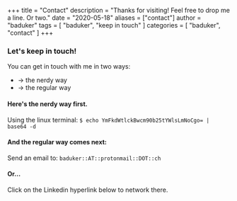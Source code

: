 +++
title = "Contact"
description = "Thanks for visiting! Feel free to drop me a line. Or two."
date = "2020-05-18"
aliases = ["contact"]
author = "baduker"
tags = [
    "baduker",
    "keep in touch"
]
categories = [
    "baduker",
    "contact"
]
+++

### Let's keep in touch!

You can get in touch with me in two ways:

- -> the nerdy way
- -> the regular way

#### Here's the nerdy way first.


Using the linux terminal: ```$ echo YmFkdWtlckBwcm90b25tYWlsLmNoCgo= | base64 -d```


#### And the regular way comes next: 

Send an email to: ```baduker::AT::protonmail::DOT::ch```

#### Or...

Click on the Linkedin hyperlink below to network there.

